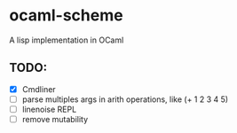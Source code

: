 # ocaml-scheme

A lisp implementation in OCaml

## TODO:

- [x] Cmdliner
- [ ] parse multiples args in arith operations, like (+ 1 2 3 4 5)
- [ ] linenoise REPL
- [ ] remove mutability
